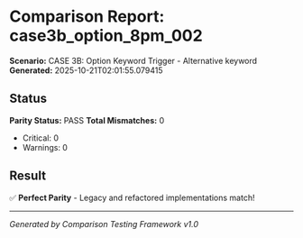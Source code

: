 # Comparison Report: case3b_option_8pm_002
**Scenario:** CASE 3B: Option Keyword Trigger - Alternative keyword
**Generated:** 2025-10-21T02:01:55.079415

## Status
**Parity Status:** PASS
**Total Mismatches:** 0
  - Critical: 0
  - Warnings: 0

## Result
✅ **Perfect Parity** - Legacy and refactored implementations match!

---
*Generated by Comparison Testing Framework v1.0*